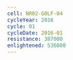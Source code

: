 ```yaml
---
cell: NR02-GOLF-04
cycleYear: 2016
cycle: 01
cycleDate: 2016-01
resistance: 387000
enlightened: 536000 
---
```

      